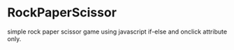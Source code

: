 # RockPaperScissor
simple rock paper scissor game using javascript if-else and onclick attribute only.
